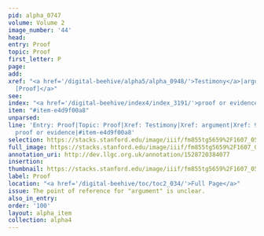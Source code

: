 ```yaml
---
pid: alpha_0747
volume: Volume 2
image_number: '44'
head: 
entry: Proof
topic: Proof
first_letter: P
page: 
add: 
xref: "<a href='/digital-beehive/alpha5/alpha_0948/'>Testimony</a>|argument|<a href='/digital-beehive/num4/num_1199'>913
  [Proof]</a>"
see: 
index: "<a href='/digital-beehive/index4/index_3191/'>proof or evidence</a>"
item: "#item-e4d9f00a8"
unparsed: 
line: 'Entry: Proof|Topic: Proof|Xref: Testimony|Xref: argument|Xref: 913 [Proof]|Index:
  proof or evidence|#item-e4d9f00a8'
selection: https://stacks.stanford.edu/image/iiif/fm855tg5659%2F1607_0511/809,216,2990,521/full/0/default.jpg
full_image: https://stacks.stanford.edu/image/iiif/fm855tg5659%2F1607_0511/full/full/0/default.jpg
annotation_uri: http://dev.llgc.org.uk/annotation/1528720384077
insertion: 
thumbnail: https://stacks.stanford.edu/image/iiif/fm855tg5659%2F1607_0511/809,216,600,180/250,/0/default.jpg
label: Proof
location: "<a href='/digital-beehive/toc/toc2_034/'>Full Page</a>"
issue: The point of reference for "argument" is unclear.
also_in_entry: 
order: '100'
layout: alpha_item
collection: alpha4
---
```

